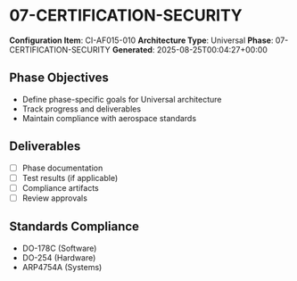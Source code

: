 # 07-CERTIFICATION-SECURITY

**Configuration Item**: CI-AF015-010
**Architecture Type**: Universal
**Phase**: 07-CERTIFICATION-SECURITY
**Generated**: 2025-08-25T00:04:27+00:00

## Phase Objectives
- Define phase-specific goals for Universal architecture
- Track progress and deliverables
- Maintain compliance with aerospace standards

## Deliverables
- [ ] Phase documentation
- [ ] Test results (if applicable)
- [ ] Compliance artifacts
- [ ] Review approvals

## Standards Compliance
- DO-178C (Software)
- DO-254 (Hardware)
- ARP4754A (Systems)
